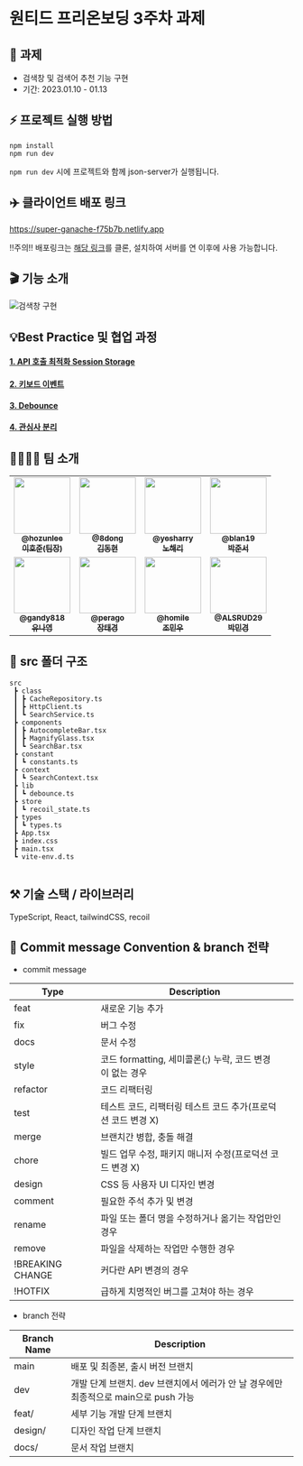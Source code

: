 # 원티드 프리온보딩 3주차 과제

## 🤝 과제 
- 검색창 및 검색어 추천 기능 구현
- 기간: 2023.01.10 - 01.13

## ⚡️ 프로젝트 실행 방법

```
npm install
npm run dev
```
`npm run dev` 시에 프로젝트와 함께 json-server가 실행됩니다.

## ✈️ 클라이언트 배포 링크

https://super-ganache-f75b7b.netlify.app

‼주의‼
배포링크는 [해당 링크](https://github.com/walking-sunset/assignment-api_8th)를 클론, 설치하여 서버를 연 이후에 사용 가능합니다.


## 🎬 기능 소개

![검색창 구현](https://user-images.githubusercontent.com/107922059/212015257-bd00cdcd-3ac0-414c-ba0e-05d829f432a6.gif)

## 💡Best Practice 및 협업 과정

#### [1. API 호출 최적화 Session Storage](https://github.com/pre-onboading-eleven/pre-onboarding-8th-3-11/wiki/1.-API-%ED%98%B8%EC%B6%9C-%EC%B5%9C%EC%A0%81%ED%99%94---Session-Storage)
#### [2. 키보드 이벤트](https://github.com/pre-onboading-eleven/pre-onboarding-8th-3-11/wiki/2.-%ED%82%A4%EB%B3%B4%EB%93%9C-%EC%9D%B4%EB%B2%A4%ED%8A%B8)
#### [3. Debounce](https://github.com/pre-onboading-eleven/pre-onboarding-8th-3-11/wiki/3.-Debounce)
#### [4. 관심사 분리](https://github.com/pre-onboading-eleven/pre-onboarding-8th-3-11/wiki/4.-%EA%B4%80%EC%8B%AC%EC%82%AC-%EB%B6%84%EB%A6%AC)


## 👨‍👩‍👧‍👦 팀 소개

<table>
<tr>
    <td align="center">
        <a href="https://github.com/hozunlee">
        <img src="https://avatars.githubusercontent.com/u/60101732?v=4" width="100px;" alt=""/>
        <br />
        <sub><b>@hozunlee</b></sub>
        <br />
        <sub><b>이호준(팀장)</b></sub>
        </a>
    </td>
    <td align="center">
        <a href="https://github.com/8dong">
        <img src="https://avatars.githubusercontent.com/u/96307662?v=4" width="100px;" alt=""/>
        <br />
        <sub><b>@8dong</b></sub>
        <br />
        <sub><b>김동현</b></sub>
        </a>
    </td>
    <td align="center">
        <a href="https://github.com/yesharry">
        <img src="https://avatars.githubusercontent.com/u/101863209?v=4" width="100px;" alt=""/>
        <br />
        <sub><b>@yesharry</b></sub>
        <br />
        <sub><b>노해리</b></sub>
        </a>
    </td>
    <td align="center">
        <a href="https://github.com/blan19">
        <img src="https://avatars.githubusercontent.com/u/66871265?v=4" width="100px;" alt=""/>
        <br />
        <sub><b>@blan19</b></sub>
        <br />
        <sub><b>박준서</b></sub>
        </a>
    </td>
</tr>
<tr>
    <td align="center">
        <a href="https://github.com/gandy818">
        <img src="https://avatars.githubusercontent.com/u/67881881?v=4" width="100px;" alt=""/>
        <br />
        <sub><b>@gandy818</b></sub>
        <br />
        <sub><b>유나영</b></sub>
        </a>
    </td>
    <td align="center">
        <a href="https://github.com/perago">
        <img src="https://avatars.githubusercontent.com/u/99804262?v=4" width="100px;" alt=""/>
        <br />
        <sub><b>@perago</b></sub>
        <br />
        <sub><b>장태경</b></sub>
        </a>
    </td>
    <td align="center">
        <a href="https://github.com/homile">
        <img src="https://avatars.githubusercontent.com/u/56163157?v=4" width="100px;" alt=""/>
        <br />
        <sub><b>@homile</b></sub>
        <br />
        <sub><b>조민우</b></sub>
        </a>
    </td>
    <td align="center">
        <a href="https://github.com/ALSRUD29">
        <img src="https://avatars.githubusercontent.com/u/107922059?v=4" width="100px;" alt=""/>
        <br />
        <sub><b>@ALSRUD29</b></sub>
        <br />
        <sub><b>박민경</b></sub>
        </a>
    </td>
</tr>
</table>



## 🌲 src 폴더 구조
```
src
 ┣ class
 ┃ ┣ CacheRepository.ts
 ┃ ┣ HttpClient.ts
 ┃ ┗ SearchService.ts
 ┣ components
 ┃ ┣ AutocompleteBar.tsx
 ┃ ┣ MagnifyGlass.tsx
 ┃ ┗ SearchBar.tsx
 ┣ constant
 ┃ ┗ constants.ts
 ┣ context
 ┃ ┗ SearchContext.tsx
 ┣ lib
 ┃ ┗ debounce.ts
 ┣ store
 ┃ ┗ recoil_state.ts
 ┣ types
 ┃ ┗ types.ts
 ┣ App.tsx
 ┣ index.css
 ┣ main.tsx
 ┗ vite-env.d.ts
 
```


## ⚒️ 기술 스택 / 라이브러리

TypeScript, React, tailwindCSS, recoil

## 📝 Commit message Convention & branch 전략

- commit message


| Type             | Description                                                  |
| ---------------- | ------------------------------------------------------------ |
| feat             | 새로운 기능 추가                                             |
| fix              | 버그 수정                                                    |
| docs             | 문서 수정                                                    |
| style            | 코드 formatting, 세미콜론(;) 누락, 코드 변경이 없는 경우     |
| refactor         | 코드 리팩터링                                                |
| test             | 테스트 코드, 리팩터링 테스트 코드 추가(프로덕션 코드 변경 X) |
| merge            | 브랜치간 병합, 충돌 해결 |
| chore            | 빌드 업무 수정, 패키지 매니저 수정(프로덕션 코드 변경 X)     |
| design           | CSS 등 사용자 UI 디자인 변경                                 |
| comment          | 필요한 주석 추가 및 변경                                     |
| rename           | 파일 또는 폴더 명을 수정하거나 옮기는 작업만인 경우          |
| remove           | 파일을 삭제하는 작업만 수행한 경우                           |
| !BREAKING CHANGE | 커다란 API 변경의 경우                                       |
| !HOTFIX          | 급하게 치명적인 버그를 고쳐야 하는 경우                      |

- branch 전략

| Branch Name | Description                                                        |
| ----------- | ----------------------------------------------------------------- |
|    main     | 배포 및 최종본, 출시 버전 브랜치                                    |
|     dev     | 개발 단계 브랜치. dev 브랜치에서 에러가 안 날 경우에만 최종적으로 main으로 push 가능 |
|    feat/    | 세부 기능 개발 단계 브랜치                                          |
|   design/   | 디자인 작업 단계 브랜치                                             |
|    docs/    | 문서 작업 브랜치                                                    |


